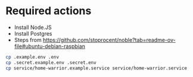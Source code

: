 # Required actions

- Install Node.JS
- Install Postgres
- Steps from https://github.com/stoprocent/noble?tab=readme-ov-file#ubuntu-debian-raspbian

```bash
cp .example.env .env
cp .secret.example.env .secret.env
cp service/home-warrior.example.service service/home-warrior.service
```
